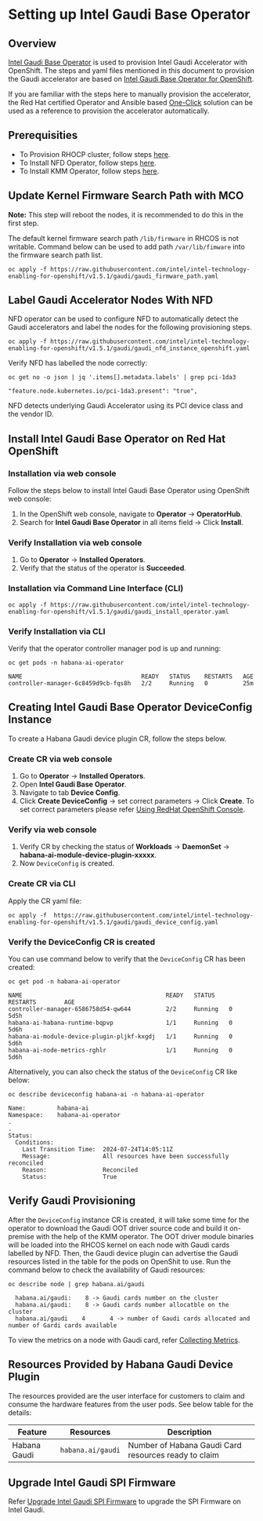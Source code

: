 # Setting up Intel Gaudi Base Operator

## Overview
[Intel Gaudi Base Operator](https://catalog.redhat.com/software/container-stacks/detail/6683b2cce45daa25e36bddcb) is used to provision Intel Gaudi Accelerator with OpenShift. The steps and yaml files mentioned in this document to provision the Gaudi accelerator are based on [Intel Gaudi Base Operator for OpenShift](https://docs.habana.ai/en/latest/Orchestration/Intel_Gaudi_Base_Operator/index.html).

If you are familiar with the steps here to manually provision the accelerator, the Red Hat certified Operator and Ansible based [One-Click](/one_click/README.md#reference-playbook-–-habana-gaudi-provisioning) solution can be used as a reference to provision the accelerator automatically.

## Prerequisities
- To Provision RHOCP cluster, follow steps [here](/README.md#provisioning-rhocp-cluster).
- To Install NFD Operator, follow steps [here](/nfd/README.md#install-nfd-operator).
- To Install KMM Operator, follow steps [here](/kmmo/README.md#install-kmm-operator).

## Update Kernel Firmware Search Path with MCO
**Note:** This step will reboot the nodes, it is recommended to do this in the first step.

The default kernel firmware search path `/lib/firmware` in RHCOS is not writable. Command below can be used to add path `/var/lib/fimware` into the firmware search path list.
```
oc apply -f https://raw.githubusercontent.com/intel/intel-technology-enabling-for-openshift/v1.5.1/gaudi/gaudi_firmware_path.yaml
```

## Label Gaudi Accelerator Nodes With NFD
NFD operator can be used to configure NFD to automatically detect the Gaudi accelerators and label the nodes for the following provisioning steps.
```
oc apply -f https://raw.githubusercontent.com/intel/intel-technology-enabling-for-openshift/v1.5.1/gaudi/gaudi_nfd_instance_openshift.yaml
```
Verify NFD has labelled the node correctly:
```
oc get no -o json | jq '.items[].metadata.labels' | grep pci-1da3

"feature.node.kubernetes.io/pci-1da3.present": "true",
```
NFD detects underlying Gaudi Accelerator using its PCI device class and the vendor ID.

## Install Intel Gaudi Base Operator on Red Hat OpenShift
### Installation via web console
Follow the steps below to install Intel Gaudi Base Operator using OpenShift web console:
1.	In the OpenShift web console, navigate to **Operator** -> **OperatorHub**.
2.	Search for **Intel Gaudi Base Operator** in all items field -> Click **Install**.
### Verify Installation via web console
1.	Go to **Operator** -> **Installed Operators**.
2.	Verify that the status of the operator is **Succeeded**.

### Installation via Command Line Interface (CLI)
```
oc apply -f https://raw.githubusercontent.com/intel/intel-technology-enabling-for-openshift/v1.5.1/gaudi/gaudi_install_operator.yaml
```

### Verify Installation via CLI
Verify that the operator controller manager pod is up and running:
```
oc get pods -n habana-ai-operator

NAME                                  READY   STATUS    RESTARTS   AGE
controller-manager-6c8459d9cb-fqs8h   2/2     Running   0          25m
```

## Creating Intel Gaudi Base Operator DeviceConfig Instance
To create a Habana Gaudi device plugin CR, follow the steps below.

### Create CR via web console
1.	Go to **Operator** -> **Installed Operators**.
2.	Open **Intel Gaudi Base Operator**.
3.	Navigate to tab **Device Config**.
4.	Click **Create DeviceConfig** -> set correct parameters -> Click **Create**. To set correct parameters please refer [Using RedHat OpenShift Console](https://docs.habana.ai/en/latest/Installation_Guide/Additional_Installation/Intel_Gaudi_Base_Operator/Deploying_Intel_Gaudi_Base_Operator.html?highlight=openshift#id2).

### Verify via web console
1.	Verify CR by checking the status of **Workloads** -> **DaemonSet** -> **habana-ai-module-device-plugin-xxxxx**.
2.	Now `DeviceConfig` is created.

### Create CR via CLI
Apply the CR yaml file:
```
oc apply -f  https://raw.githubusercontent.com/intel/intel-technology-enabling-for-openshift/v1.5.1/gaudi/gaudi_device_config.yaml
```

### Verify the DeviceConfig CR is created
You can use command below to verify that the `DeviceConfig` CR has been created:
```
oc get pod -n habana-ai-operator

NAME                                         READY   STATUS    RESTARTS        AGE
controller-manager-6586758d54-qw644          2/2     Running   0            5d5h
habana-ai-habana-runtime-bqpvp               1/1     Running   0            5d6h
habana-ai-module-device-plugin-pljkf-kxgdj   1/1     Running   0            5d6h
habana-ai-node-metrics-rghlr                 1/1     Running   0            5d6h
```
Alternatively, you can also check the status of the `DeviceConfig` CR like below: 
```
oc describe deviceconfig habana-ai -n habana-ai-operator

Name:         habana-ai
Namespace:    habana-ai-operator
.
.
Status:
  Conditions:
    Last Transition Time:  2024-07-24T14:05:11Z
    Message:               All resources have been successfully reconciled
    Reason:                Reconciled
    Status:                True
```
## Verify Gaudi Provisioning
After the `DeviceConfig` instance CR is created, it will take some time for the operator to download the Gaudi OOT driver source code and build it on-premise with the help of the KMM operator. The OOT driver module binaries will be loaded into the RHCOS kernel on each node with Gaudi cards labelled by NFD. Then, the Gaudi device plugin can advertise the Gaudi resources listed in the table for the pods on OpenShit to use. Run the command below to check the availability of Gaudi resources:
```
oc describe node | grep habana.ai/gaudi

  habana.ai/gaudi:    8 -> Gaudi cards number on the cluster
  habana.ai/gaudi:    8 -> Gaudi cards number allocatble on the cluster
  habana.ai/gaudi    4       4 -> number of Gaudi cards allocated and number of Gardi cards available
```

To view the metrics on a node with Gaudi card, refer [Collecting Metrics](https://docs.habana.ai/en/latest/Orchestration/Prometheus_Metric_Exporter.html?highlight=metrics#collecting-metrics).

## Resources Provided by Habana Gaudi Device Plugin
The resources provided are the user interface for customers to claim and consume the hardware features from the user pods. See below table for the details:

| Feature | Resources | Description |
| ------- | --------- | ----------- |
| Habana Gaudi | `habana.ai/gaudi` | Number of Habana Gaudi Card resources ready to claim | 

## Upgrade Intel Gaudi SPI Firmware
Refer [Upgrade Intel Gaudi SPI Firmware](/gaudi/Gaudi-SPI-Firmware-Upgrade.md) to upgrade the SPI Firmware on Intel Gaudi.

